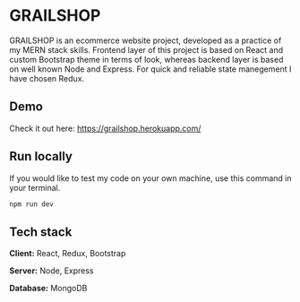 # GRAILSHOP

GRAILSHOP is an ecommerce website project, developed as a practice of my MERN stack skills. Frontend layer of this project is based on React and custom Bootstrap theme in terms of look, whereas backend layer is based on well known Node and Express. For quick and reliable state manegement I have chosen Redux.

## Demo
Check it out here: https://grailshop.herokuapp.com/ 

## Run locally

If you would like to test my code on your own machine, use this command in your terminal.

```js
npm run dev
```

## Tech stack

**Client:** React, Redux, Bootstrap

**Server:** Node, Express

**Database:** MongoDB
